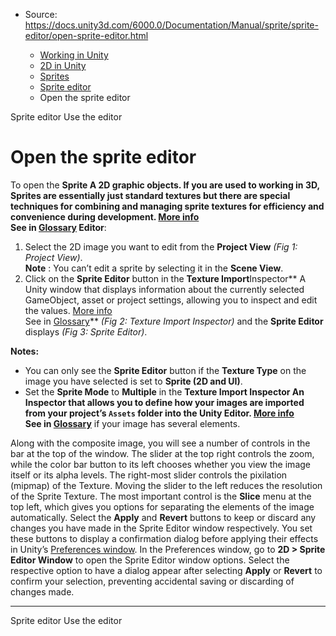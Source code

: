 * Source: https://docs.unity3d.com/6000.0/Documentation/Manual/sprite/sprite-editor/open-sprite-editor.html

  * [Working in Unity](https://docs.unity3d.com/6000.0/Documentation/Manual/working-in-unity.html)
  * [2D in Unity](https://docs.unity3d.com/6000.0/Documentation/Manual/Unity2D.html)
  * [Sprites](https://docs.unity3d.com/6000.0/Documentation/Manual/sprite/sprite-landing.html)
  * [Sprite editor](https://docs.unity3d.com/6000.0/Documentation/Manual/sprite/sprite-editor/sprite-editor-landing.html)
  * Open the sprite editor


[](https://docs.unity3d.com/6000.0/Documentation/Manual/sprite/sprite-editor/sprite-editor-landing.html)
Sprite editor
[](https://docs.unity3d.com/6000.0/Documentation/Manual/sprite/sprite-editor/use-editor.html)
Use the editor
# Open the sprite editor
To open the ****Sprite** A 2D graphic objects. If you are used to working in 3D, Sprites are essentially just standard textures but there are special techniques for combining and managing sprite textures for efficiency and convenience during development. [More info](https://docs.unity3d.com/6000.0/Documentation/Manual/sprite/sprite-landing.html)  
See in [Glossary](https://docs.unity3d.com/6000.0/Documentation/Manual/Glossary.html#Sprite) Editor**:
  1. Select the 2D image you want to edit from the **Project View** _(Fig 1: Project View)_.   
**Note** : You can’t edit a sprite by selecting it in the **Scene View**.
  2. Click on the **Sprite Editor** button in the **Texture Import**Inspector** A Unity window that displays information about the currently selected GameObject, asset or project settings, allowing you to inspect and edit the values. [More info](https://docs.unity3d.com/6000.0/Documentation/Manual/UsingTheInspector.html)  
See in [Glossary](https://docs.unity3d.com/6000.0/Documentation/Manual/Glossary.html#Inspector)** _(Fig 2: Texture Import Inspector)_ and the **Sprite Editor** displays _(Fig 3: Sprite Editor)_.


**Notes:**
  * You can only see the **Sprite Editor** button if the **Texture Type** on the image you have selected is set to **Sprite (2D and UI)**.
  * Set the **Sprite Mode** to **Multiple** in the ****Texture Import Inspector** An Inspector that allows you to define how your images are imported from your project’s `Assets` folder into the Unity Editor. [More info](https://docs.unity3d.com/6000.0/Documentation/Manual/class-TextureImporter.html)  
See in [Glossary](https://docs.unity3d.com/6000.0/Documentation/Manual/Glossary.html#TextureImportInspector)** if your image has several elements.


Along with the composite image, you will see a number of controls in the bar at the top of the window. The slider at the top right controls the zoom, while the color bar button to its left chooses whether you view the image itself or its alpha levels. The right-most slider controls the pixilation (mipmap) of the Texture. Moving the slider to the left reduces the resolution of the Sprite Texture. The most important control is the **Slice** menu at the top left, which gives you options for separating the elements of the image automatically.
Select the **Apply** and **Revert** buttons to keep or discard any changes you have made in the Sprite Editor window respectively. You set these buttons to display a confirmation dialog before applying their effects in Unity’s [Preferences window](https://docs.unity3d.com/6000.0/Documentation/Manual/Preferences.html). In the Preferences window, go to **2D > Sprite Editor Window** to open the Sprite Editor window options.
Select the respective option to have a dialog appear after selecting **Apply** or **Revert** to confirm your selection, preventing accidental saving or discarding of changes made.
* * *
[](https://docs.unity3d.com/6000.0/Documentation/Manual/sprite/sprite-editor/sprite-editor-landing.html)
Sprite editor
[](https://docs.unity3d.com/6000.0/Documentation/Manual/sprite/sprite-editor/use-editor.html)
Use the editor
